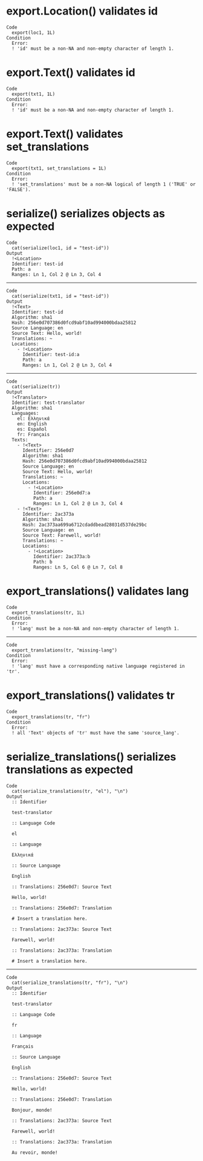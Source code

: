 # export.Location() validates id

    Code
      export(loc1, 1L)
    Condition
      Error:
      ! 'id' must be a non-NA and non-empty character of length 1.

# export.Text() validates id

    Code
      export(txt1, 1L)
    Condition
      Error:
      ! 'id' must be a non-NA and non-empty character of length 1.

# export.Text() validates set_translations

    Code
      export(txt1, set_translations = 1L)
    Condition
      Error:
      ! 'set_translations' must be a non-NA logical of length 1 ('TRUE' or 'FALSE').

# serialize() serializes objects as expected

    Code
      cat(serialize(loc1, id = "test-id"))
    Output
      !<Location>
      Identifier: test-id
      Path: a
      Ranges: Ln 1, Col 2 @ Ln 3, Col 4

---

    Code
      cat(serialize(txt1, id = "test-id"))
    Output
      !<Text>
      Identifier: test-id
      Algorithm: sha1
      Hash: 256e0d707386d0fcd9abf10ad994000bdaa25812
      Source Language: en
      Source Text: Hello, world!
      Translations: ~
      Locations:
        - !<Location>
          Identifier: test-id:a
          Path: a
          Ranges: Ln 1, Col 2 @ Ln 3, Col 4

---

    Code
      cat(serialize(tr))
    Output
      !<Translator>
      Identifier: test-translator
      Algorithm: sha1
      Languages:
        el: Ελληνικά
        en: English
        es: Español
        fr: Français
      Texts:
        - !<Text>
          Identifier: 256e0d7
          Algorithm: sha1
          Hash: 256e0d707386d0fcd9abf10ad994000bdaa25812
          Source Language: en
          Source Text: Hello, world!
          Translations: ~
          Locations:
            - !<Location>
              Identifier: 256e0d7:a
              Path: a
              Ranges: Ln 1, Col 2 @ Ln 3, Col 4
        - !<Text>
          Identifier: 2ac373a
          Algorithm: sha1
          Hash: 2ac373aa699a6712cdaddbead28031d537de29bc
          Source Language: en
          Source Text: Farewell, world!
          Translations: ~
          Locations:
            - !<Location>
              Identifier: 2ac373a:b
              Path: b
              Ranges: Ln 5, Col 6 @ Ln 7, Col 8

# export_translations() validates lang

    Code
      export_translations(tr, 1L)
    Condition
      Error:
      ! 'lang' must be a non-NA and non-empty character of length 1.

---

    Code
      export_translations(tr, "missing-lang")
    Condition
      Error:
      ! 'lang' must have a corresponding native language registered in 'tr'.

# export_translations() validates tr

    Code
      export_translations(tr, "fr")
    Condition
      Error:
      ! all 'Text' objects of 'tr' must have the same 'source_lang'.

# serialize_translations() serializes translations as expected

    Code
      cat(serialize_translations(tr, "el"), "\n")
    Output
      :: Identifier
      
      test-translator
      
      :: Language Code
      
      el
      
      :: Language
      
      Ελληνικά
      
      :: Source Language
      
      English
      
      :: Translations: 256e0d7: Source Text
      
      Hello, world!
      
      :: Translations: 256e0d7: Translation
      
      # Insert a translation here.
      
      :: Translations: 2ac373a: Source Text
      
      Farewell, world!
      
      :: Translations: 2ac373a: Translation
      
      # Insert a translation here. 

---

    Code
      cat(serialize_translations(tr, "fr"), "\n")
    Output
      :: Identifier
      
      test-translator
      
      :: Language Code
      
      fr
      
      :: Language
      
      Français
      
      :: Source Language
      
      English
      
      :: Translations: 256e0d7: Source Text
      
      Hello, world!
      
      :: Translations: 256e0d7: Translation
      
      Bonjour, monde!
      
      :: Translations: 2ac373a: Source Text
      
      Farewell, world!
      
      :: Translations: 2ac373a: Translation
      
      Au revoir, monde! 

